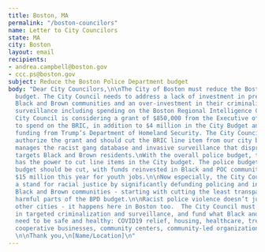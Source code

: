 ```yaml
---
title: Boston, MA
permalink: "/boston-councilors"
name: Letter to City Councilors
state: MA
city: Boston
layout: email
recipients:
- andrea.campbell@boston.gov
- ccc.ps@boston.gov
subject: Reduce the Boston Police Department budget
body: "Dear City Councilors,\n\nThe City of Boston must reduce the Boston Police Department
  budget. The City Council needs to address a lack of investment in predominantly
  Black and Brown communities and an over-investment in their criminalization and
  surveillance including spending on the Boston Regional Intelligence Center (BRIC).\n\nThe
  City Council is considering a grant of $850,000 from the Executive of Public Safety
  to spend on the BRIC, in addition to $4 million in the City Budget and other federal
  funding from Trump’s Department of Homeland Security. The City Council should not
  authorize the grant and should cut the BRIC line item from our city budget. BRIC
  manages the racist gang database and invasive surveillance that disproportionately
  targets Black and Brown residents.\nWith the overall police budget, the City Council
  has the power to cut line items in the City budget. The police budget and overtime
  budget should be cut, with funds reinvested in Black and POC communities including
  $15 million this year for youth jobs.\n\nNow especially, the City Council can take
  a stand for racial justice by significantly defunding policing and investing in
  Black and Brown communities - starting with cutting the least transparent and most
  harmful parts of the BPD budget.\n\nRacist police violence doesn’t just happen in
  other cities - it happens here in Boston too.  The City Council must stop investing
  in targeted criminalization and surveillance, and fund what Black and Brown communities
  need to be safe and healthy: COVID19 relief, housing, healthcare, treatment, healing,
  cooperative businesses, community centers, community-led organizations and projects.
  \n\nThank you,\n[Name/Location]\n"
---
```


